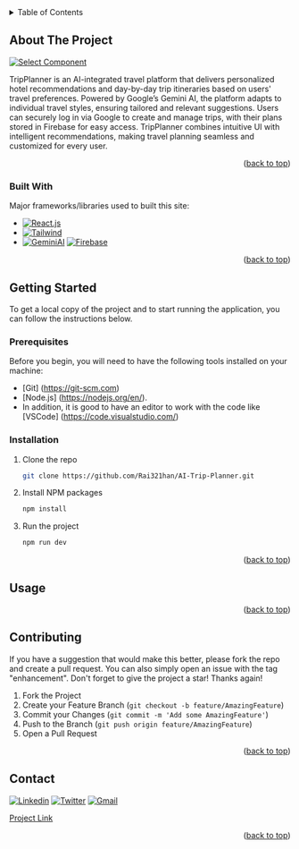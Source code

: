 <!-- TABLE OF CONTENTS -->
<details id="readme-top">
  <summary>Table of Contents</summary>
  <ol>
    <li>
      <a href="#about-the-project">About The Project</a>
      <ul>
        <li><a href="#built-with">Built With</a></li>
      </ul>
    </li>
    <li>
      <a href="#getting-started">Getting Started</a>
      <ul>
        <li><a href="#prerequisites">Prerequisites</a></li>
        <li><a href="#installation">Installation</a></li>
        <li><a href="#usage">Usage</a></li>
      </ul>
    </li>
    <li><a href="#contributing">Contributing</a></li>
    <li><a href="#contact">Contact</a></li>
    <li><a href="#acknowledgments">Acknowledgments</a></li>
  </ol>
</details>

<!-- ABOUT THE PROJECT -->

## About The Project

[![Select Component][product-screenshot]](https://ai-trip-planner-raihan.vercel.app/)

TripPlanner is an AI-integrated travel platform that delivers personalized hotel recommendations and day-by-day trip itineraries based on users' travel preferences. Powered by Google’s Gemini AI, the platform adapts to individual travel styles, ensuring tailored and relevant suggestions. Users can securely log in via Google to create and manage trips, with their plans stored in Firebase for easy access. TripPlanner combines intuitive UI with intelligent recommendations, making travel planning seamless and customized for every user.

<p align="right">(<a href="#readme-top">back to top</a>)</p>

### Built With

Major frameworks/libraries used to built this site:

- [![React.js]][React-url]
- [![Tailwind]][Tailwind-url]
- [![GeminiAI]][Gemini-url]
  [![Firebase]][Firebase-url]

<p align="right">(<a href="#readme-top">back to top</a>)</p>

<!-- GETTING STARTED -->

## Getting Started

To get a local copy of the project and to start running the application, you can follow the instructions below.

### Prerequisites

Before you begin, you will need to have the following tools installed on your machine:

- [Git] (https://git-scm.com)
- [Node.js] (https://nodejs.org/en/).
- In addition, it is good to have an editor to work with the code like [VSCode] (https://code.visualstudio.com/)

### Installation

1. Clone the repo
   ```sh
   git clone https://github.com/Rai321han/AI-Trip-Planner.git
   ```
2. Install NPM packages
   ```sh
   npm install
   ```
3. Run the project
   ```sh
   npm run dev
   ```

<p align="right">(<a href="#readme-top">back to top</a>)</p>

## Usage

<p align="right">(<a href="#readme-top">back to top</a>)</p>

<!-- CONTRIBUTING -->

## Contributing

If you have a suggestion that would make this better, please fork the repo and create a pull request. You can also simply open an issue with the tag "enhancement".
Don't forget to give the project a star! Thanks again!

1. Fork the Project
2. Create your Feature Branch (`git checkout -b feature/AmazingFeature`)
3. Commit your Changes (`git commit -m 'Add some AmazingFeature'`)
4. Push to the Branch (`git push origin feature/AmazingFeature`)
5. Open a Pull Request

<p align="right">(<a href="#readme-top">back to top</a>)</p>

<!-- CONTACT -->

## Contact

[![Linkedin]][Linkedin-url] [![Twitter]][Twitter-url] [![Gmail]][Gmail-url]

[Project Link](https://github.com/Rai321han/multi-select-component)

<p align="right">(<a href="#readme-top">back to top</a>)</p>

<!-- MARKDOWN LINKS & IMAGES -->
<!-- https://www.markdownguide.org/basic-syntax/#reference-style-links -->

[contributors-shield]: https://img.shields.io/github/contributors/othneildrew/Best-README-Template.svg?style=for-the-badge
[contributors-url]: https://github.com/othneildrew/Best-README-Template/graphs/contributors
[forks-shield]: https://img.shields.io/github/forks/othneildrew/Best-README-Template.svg?style=for-the-badge
[forks-url]: https://github.com/othneildrew/Best-README-Template/network/members
[stars-shield]: https://img.shields.io/github/stars/othneildrew/Best-README-Template.svg?style=for-the-badge
[stars-url]: https://github.com/othneildrew/Best-README-Template/stargazers
[issues-shield]: https://img.shields.io/github/issues/othneildrew/Best-README-Template.svg?style=for-the-badge
[issues-url]: https://github.com/othneildrew/Best-README-Template/issues
[license-shield]: https://img.shields.io/github/license/othneildrew/Best-README-Template.svg?style=for-the-badge
[license-url]: https://github.com/othneildrew/Best-README-Template/blob/master/LICENSE.txt
[product-screenshot]: /aitripbanner.png
[React.js]: https://img.shields.io/badge/React-20232A?style=for-the-badge&logo=react&logoColor=61DAFB
[React-url]: https://reactjs.org/
[Tailwind]: https://img.shields.io/badge/Tailwind-CSS?style=for-the-badge&logo=tailwindcss&logoColor=%2306B6D4&color=%23222222
[Tailwind-url]: https://tailwindcss.com/
[TypeScript]: https://img.shields.io/badge/TypeScript-BLUE?style=for-the-badge&logo=typescript&logoColor=%233178C6&color=%23222222
[TypeScript-url]: https://www.typescriptlang.org/
[Linkedin]: https://img.shields.io/badge/-LinkedIn-blue.svg?style=for-the-badge&logo=linkedin&colorB=555
[Linkedin-url]: https://www.linkedin.com/in/raihan-uddin-6681411b2
[Twitter]: https://img.shields.io/badge/Twitter-black?style=for-the-badge&logo=x&logoColor=white
[Twitter-url]: https://x.com/RaihanU46038448
[Gmail]: https://img.shields.io/badge/Gmail-red?style=for-the-badge&logo=gmail&logoColor=white
[Gmail-url]: mailto:uddinraihan797@gmail.com
[Firebase]: https://img.shields.io/badge/Firebase-orange?style=for-the-badge&logo=firebase&logoColor=orange&labelColor=black&color=black
[GeminiAI]: https://img.shields.io/badge/GeminiAI-black?style=for-the-badge&logo=googlegemini&labelColor=black&color=black
[Gemini-url]: https://ai.google.dev/
[Firebase-url]: https://firebase.google.com
